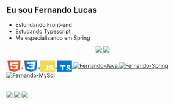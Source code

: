 ## Eu sou Fernando Lucas

- Estundando Front-end
- Estudando Typescript
- Me especializando em Spring

<div align="center">
        <a href="https://github.com/FernandoLucas33">
        <img height="180em" src="https://github-readme-stats.vercel.app/api?username=FernandoLucas33&show_icons=true&theme=dracula&include_all_commits=true&count_private=true"/>
        <img height="180em" src="https://github-readme-stats.vercel.app/api/top-langs/?username=FernandoLucas33&layout=compact&langs_count=7&theme=dracula"/>
      </div>
<div style="display: inline_block"><br>
        <img align="center" alt="Fernando-HTML" height="30" width="40" src="https://raw.githubusercontent.com/devicons/devicon/master/icons/html5/html5-original.svg">
        <img align="center" alt="Fernando-CSS" height="30" width="40" src="https://raw.githubusercontent.com/devicons/devicon/master/icons/css3/css3-original.svg">
        <img align="center" alt="Fernando-Js" height="30" width="40" src="https://raw.githubusercontent.com/devicons/devicon/master/icons/javascript/javascript-plain.svg">
        <img align="center" alt="Fernando-Ts" height="30" width="40" src="https://raw.githubusercontent.com/devicons/devicon/master/icons/typescript/typescript-plain.svg">
        <img align="center" alt="Fernando-Java" height="30" width="40" src="https://cdn.jsdelivr.net/gh/devicons/devicon/icons/java/java-original-wordmark.svg" />      
        <img align="center" alt="Fernando-Spring" height="30" width="40" src="https://cdn.jsdelivr.net/gh/devicons/devicon/icons/spring/spring-original.svg" />        
        <img align="center" alt="Fernando-MySql" height="30" width="40" src="https://cdn.jsdelivr.net/gh/devicons/devicon/icons/mysql/mysql-original-wordmark.svg" />                 
</div>
<br>
<br>
<div>
  <a href="https://instagram.com/ferrobem33" target="_blank"><img src="https://img.shields.io/badge/-Instagram-%23E4405F?style=for-the-         badge&logo=instagram&logoColor=white" target="_blank"></a>
  <a href = "mailto:fernandolucassud@gmail.com"><img src="https://img.shields.io/badge/-Gmail-%23333?style=for-the-badge&logo=gmail&logoColor=white" target="_blank"></a>
  <a href="https://www.linkedin.com/in/fernando-araujo-03580237" target="_blank"><img src="https://img.shields.io/badge/-LinkedIn-%230077B5?style=for-the-badge&logo=linkedin&logoColor=white" target="_blank"></a> 
</div>
